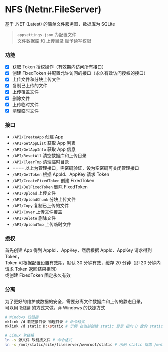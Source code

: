 # NFS (Netnr.FileServer)
基于 .NET (Latest) 的简单文件服务器，数据库为 SQLite

> `appsettings.json` 为配置文件  
> 文件数据库 和 上传目录 赋予读写权限

### 功能
- [x] 获取 Token 授权操作（有效期内访问所有接口）
- [x] 创建 FixedToken 并配置允许访问的接口（永久有效访问授权的接口）
- [x] 上传文件和分块上传文件
- [x] 复制已上传的文件
- [x] 上传覆盖文件
- [x] 删除文件
- [x] 上传临时文件
- [x] 清理临时文件

### 接口
- `/API/CreateApp` 创建 App
- `/API/GetAppList` 获取 App 列表
- `/API/GetAppInfo` 获取 App 信息
- `/API/ResetAll` 清空数据库和上传目录
- `/API/ClearTmp` 清理临时目录
- ==== 以上为管理接口，需密码验证，设为空密码可关闭管理接口
- `/API/GetToken` 根据 AppId、AppKey 请求 Token
- `/API/CreateFixedToken` 创建 FixedToken
- `/API/DelFixedToken` 删除 FixedToken
- `/API/Upload` 上传文件
- `/API/UploadChunk` 分块上传文件
- `/API/Copy` 复制已上传的文件
- `/API/Cover` 上传文件覆盖
- `/API/Delete` 删除文件
- `/API/UploadTmp` 上传临时文件

### 授权
首先创建 App 得到 AppId 、AppKey，然后根据 AppId、AppKey 请求得到 Token，  
Token 可根据配置设置有效期，默认 30 分钟有效，缓存 20 分钟（即 20 分钟内请求 Token 返回结果相同）  
或创建 FixedToken 固定永久有效

### 分离
为了更好的维护或数据的安全，需要分离文件数据库和上传的静态目录，  
可以用 `软链接` 的方式来做，`非` Windows 的快捷方式  

```sh
# Windows 软链接
mklink /d 软链接目录 物理目录 # 命令格式
mklink /d static D:\static # 示例 在当前创建 static 目录 指向 D 盘的 static 目录

# Linux 软链接
ln -s 源文件 软链接文件 # 命令格式
ln -s /mnt/static/site/fileserver/wwwroot/static # 示例 static 指向 /mnt/static 目录
```